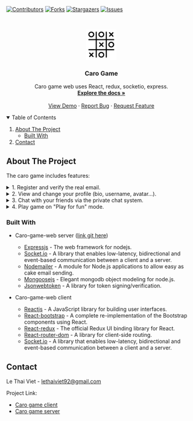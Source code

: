 [![Contributors][contributors-shield]][contributors-url]
[![Forks][forks-shield]][forks-url]
[![Stargazers][stars-shield]][stars-url]
[![Issues][issues-shield]][issues-url]

<!-- PROJECT LOGO -->
<br />
<p align="center">
  <a href="https://github.com/lethaiviet/web-caro-game-client">
    <img src="src/assets/icon-game.png" alt="Logo" width="80" height="80">
  </a>

<h3 align="center">Caro Game</h3>

  <p align="center">
    Caro game web uses React, redux, socketio, express.
    <br />
    <a href="https://github.com/lethaiviet/web-caro-game-client"><strong>Explore the docs »</strong></a>
    <br />
    <br />
    <a href="https://lethaiviet.github.io/my-caro-game.github.io">View Demo</a>
    ·
    <a href="https://github.com/lethaiviet/web-caro-game-client">Report Bug</a>
    ·
    <a href="https://github.com/lethaiviet/web-caro-game-client">Request Feature</a>
  </p>

<!-- TABLE OF CONTENTS -->
<details open="open">
  <summary>Table of Contents</summary>
  <ol>
    <li>
      <a href="#about-the-project">About The Project</a>
      <ul>
        <li><a href="#built-with">Built With</a></li>
      </ul>
    </li>
    <li><a href="#contact">Contact</a></li>
  </ol>
</details>

<!-- ABOUT THE PROJECT -->

## About The Project
The caro game includes features:

<details><summary>1. Register and verify the real email.</summary>

![image](https://user-images.githubusercontent.com/59600580/181722718-61d5820c-d017-4d46-9630-3fa3063d3302.png)

![image](https://user-images.githubusercontent.com/59600580/181722409-95afd143-9e84-4f8f-b591-8b455feefc2c.png)

</details>

<details><summary>2. View and change your profile (bio, username, avatar...).</summary>
  
![image](https://user-images.githubusercontent.com/59600580/181724728-c0a14331-cb2f-4519-b1a4-77bf1a1e328f.png)

![image](https://user-images.githubusercontent.com/59600580/181724379-d9d4d226-a855-49a5-b4cc-3ac475f7058a.png)
  
</details>

<details><summary>3. Chat with your friends via the private chat system.</summary>
  
![image](https://user-images.githubusercontent.com/59600580/181726487-3e1e44bb-226d-48a0-9563-05d5380851fc.png)
  
</details>

<details><summary>4. Play game on "Play for fun" mode.</summary>
  
![image](https://user-images.githubusercontent.com/59600580/181727692-d4e518cc-10f9-464a-89f9-4e3f4facb78e.png)
  
![image](https://user-images.githubusercontent.com/59600580/181728124-f13271f8-137e-49ce-8959-d47c878edb12.png)

![image](https://user-images.githubusercontent.com/59600580/181728240-c415441c-0ba3-43e4-be1a-8a847af36f94.png)

![image](https://user-images.githubusercontent.com/59600580/181728557-5d6130fe-4488-4226-9539-d7636936e0dc.png)

![image](https://user-images.githubusercontent.com/59600580/181728833-9801d1ba-dd7d-40ab-b4fc-ddb3a735242b.png)

![image](https://user-images.githubusercontent.com/59600580/181728903-27c6e71c-93ab-4ee5-bfea-d455033f6a5e.png)

 </details>


### Built With

* Caro-game-web server ([link git here](https://github.com/lethaiviet/web-caro-game-server))
  - [Expressjs](https://expressjs.com/) - The web framework for nodejs.
  - [Socket.io](https://socket.io/) - A library that enables low-latency, bidirectional and event-based communication between a client and a server.
  - [Nodemailer](https://nodemailer.com/) - A module for Node.js applications to allow easy as cake email sending.
  - [Mongoosejs](https://mongoosejs.com/) - Elegant mongodb object modeling for node.js.
  - [Jsonwebtoken](https://jwt.io/libraries) - A library for token signing/verification.

* Caro-game-web client
  - [Reactjs](https://reactjs.org/) - A JavaScript library for building user interfaces.
  - [React-bootstrap](https://react-bootstrap.github.io/) - A complete re-implementation of the Bootstrap components using React.
  - [React-redux](https://react-redux.js.org/) - The official Redux UI binding library for React.
  - [React-router-dom](https://reactrouter.com/docs/en/v6) - A library for client-side routing.
  - [Socket.io](https://socket.io/) - A library that enables low-latency, bidirectional and event-based communication between a client and a server.

<!-- CONTACT -->

## Contact

Le Thai Viet - [lethaiviet92@gmail.com]()

Project Link: 
* [Caro game client](https://github.com/lethaiviet/web-caro-game-client)
* [Caro game server](https://github.com/lethaiviet/web-caro-game-server)

<!-- MARKDOWN LINKS & IMAGES -->
<!-- https://www.markdownguide.org/basic-syntax/#reference-style-links -->

[contributors-shield]: https://img.shields.io/github/contributors/lethaiviet/web-caro-game-client.svg?style=for-the-badge
[contributors-url]: https://github.com/lethaiviet/web-caro-game-client/graphs/contributors
[forks-shield]: https://img.shields.io/github/forks/lethaiviet/web-caro-game-client.svg?style=for-the-badge
[forks-url]: https://github.com/lethaiviet/web-caro-game-client/graphs/network/members
[stars-shield]: https://img.shields.io/github/stars/lethaiviet/web-caro-game-client.svg?style=for-the-badge
[stars-url]: https://github.com/lethaiviet/web-caro-game-client/graphs/stargazers
[issues-shield]: https://img.shields.io/github/issues/lethaiviet/web-caro-game-client.svg?style=for-the-badge
[issues-url]: https://github.com/lethaiviet/web-caro-game-client/graphs/issues
[license-shield]: https://img.shields.io/github/license/othneildrew/Best-README-Template.svg?style=for-the-badge
[license-url]: https://github.com/lethaiviet/web-caro-game-client/graphs/blob/master/LICENSE.txt
[linkedin-shield]: https://img.shields.io/badge/-LinkedIn-black.svg?style=for-the-badge&logo=linkedin&colorB=555
